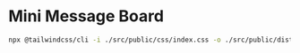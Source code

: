 # Mini Message Board

```bash
npx @tailwindcss/cli -i ./src/public/css/index.css -o ./src/public/dist/styles.css --watch
```
